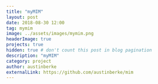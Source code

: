 ```yaml
---
title: "myMIM"
layout: post
date: 2018-08-30 12:00
tag: mymim
image: ../assets/images/mymim.png
headerImage: true
projects: true
hidden: true # don't count this post in blog pagination
description: "myMIM"
category: project
author: austinberke
externalLink: https://github.com/austinberke/mim
---
```

